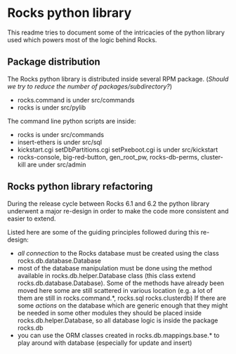 # Rocks python library 

This readme tries to document some of the intricacies of the python 
library used which powers most of the logic behind Rocks.

## Package distribution

The Rocks python library is distributed inside several RPM package.
(_Should we try to reduce the number of packages/subdirectory?_)

* rocks.command is under src/commands
* rocks is under src/pylib


The command line python scripts are inside:

* rocks is under src/commands
* insert-ethers is under src/sql
* kickstart.cgi setDbPartitions.cgi setPxeboot.cgi is under src/kickstart
* rocks-console, big-red-button, gen_root_pw, rocks-db-perms, cluster-kill
  are under src/admin


## Rocks python library refactoring

During the release cycle between Rocks 6.1 and 6.2 the python 
library underwent a major re-design in order to make the code 
more consistent and easier to extend. 

Listed here are some of the guiding principles followed during 
this re-design:

* _all connection_ to the Rocks database must be created using the 
  class rocks.db.database.Database 
* most of the database manipulation must be done using the method 
  available in rocks.db.helper.Database class (this class extend 
  rocks.db.database.Database). 
  Some of the methods have already been moved here some are still 
  scattered in various location (e.g. a lot of them are still in 
  rocks.command.*, rocks.sql rocks.clusterdb)
  If there are some _actions_ on the database which are 
  generic enough that they might be needed in some other modules
  they should be placed inside rocks.db.helper.Database, so all 
  database logic is inside the package rocks.db
* you can use the ORM classes created in rocks.db.mappings.base.*
  to play around with database (especially for update and insert)

 
